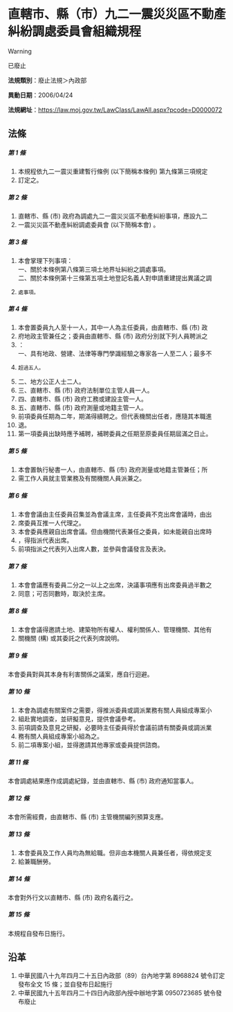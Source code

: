 # 直轄市、縣（市）九二一震災災區不動產糾紛調處委員會組織規程
> [!WARNING]
> 已廢止

**法規類別**：廢止法規＞內政部

**異動日期**：2006/04/24  

**法規網址**：https://law.moj.gov.tw/LawClass/LawAll.aspx?pcode=D0000072



## 法條
##### 第 1 條
1. 本規程依九二一震災重建暫行條例 (以下簡稱本條例) 第九條第三項規定
1. 訂定之。

##### 第 2 條
1. 直轄市、縣 (市) 政府為調處九二一震災災區不動產糾紛事項，應設九二
1. 一震災災區不動產糾紛調處委員會 (以下簡稱本會) 。

##### 第 3 條
1. 本會掌理下列事項：  
一、關於本條例第八條第三項土地界址糾紛之調處事項。  
二、關於本條例第十三條第五項土地登記名義人對申請重建提出異議之調
1.     處事項。

##### 第 4 條
1. 本會置委員九人至十一人，其中一人為主任委員，由直轄市、縣 (市) 政
1. 府地政主管兼任之；委員由直轄市、縣 (市) 政府分別就下列人員聘派之
1. ：  
一、具有地政、營建、法律等專門學識經驗之專家各一人至二人；最多不
1.     超過五人。
1. 二、地方公正人士二人。
1. 三、直轄市、縣 (市) 政府法制單位主管人員一人。
1. 四、直轄市、縣 (市) 政府工務或建設主管一人。
1. 五、直轄市、縣 (市) 政府測量或地籍主管一人。
1. 前項委員任期為二年，期滿得續聘之。但代表機關出任者，應隨其本職進
1. 退。
1. 第一項委員出缺時應予補聘，補聘委員之任期至原委員任期屆滿之日止。

##### 第 5 條
1. 本會置執行秘書一人，由直轄市、縣 (市) 政府測量或地籍主管兼任；所
1. 需工作人員就主管業務及有關機關人員派兼之。

##### 第 6 條
1. 本會會議由主任委員召集並為會議主席，主任委員不克出席會議時，由出
1. 席委員互推一人代理之。
1. 本會委員應親自出席會議。但由機關代表兼任之委員，如未能親自出席時
1. ，得指派代表出席。
1. 前項指派之代表列入出席人數，並參與會議發言及表決。

##### 第 7 條
1. 本會會議應有委員二分之一以上之出席，決議事項應有出席委員過半數之
1. 同意；可否同數時，取決於主席。

##### 第 8 條
1. 本會會議得邀請土地、建築物所有權人、權利關係人、管理機關、其他有
1. 關機關 (構) 或其委託之代表列席說明。

##### 第 9 條
本會委員對與其本身有利害關係之議案，應自行迴避。

##### 第 10 條
1. 本會為調處有關案件之需要，得推派委員或調派業務有關人員組成專案小
1. 組赴實地調查，並研擬意見，提供會議參考。
1. 前項調查及意見之研擬，必要時主任委員得於會議前請有關委員或調派業
1. 務有關人員組成專案小組為之。
1. 前二項專案小組，並得邀請其他專家或委員提供諮商。

##### 第 11 條
本會調處結果應作成調處紀錄，並由直轄市、縣 (市) 政府通知當事人。

##### 第 12 條
本會所需經費，由直轄市、縣 (市) 主管機關編列預算支應。

##### 第 13 條
1. 本會委員及工作人員均為無給職。但非由本機關人員兼任者，得依規定支
1. 給兼職酬勞。

##### 第 14 條
本會對外行文以直轄市、縣 (市) 政府名義行之。

##### 第 15 條
本規程自發布日施行。

## 沿革
1. 中華民國八十九年四月二十五日內政部（89）台內地字第 8968824  號令訂定發布全文 15 條；並自發布日起施行
1. 中華民國九十五年四月二十四日內政部內授中辦地字第 0950723685 號令發布廢止

